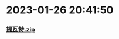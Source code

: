 # 2023-01-26 20:41:50

### [提瓦特.zip](https://raw.githubusercontent.com/Sam5440/Genshin_Impact_Teleport_Files/main/AutoGeneratePoint/Points%28SortByItemKind%29%5Bver3.1-Test%5D%5Bcn-en%5D%5B2022-10-25%5D/TeleportAll%20%5Bv3.1%5D%5B20M-2%5D%5B3M-yoffset%5D%5BCN%5D/%E6%A4%8D%E7%89%A9/%E9%A1%BB%E5%BC%A5%E7%8E%AB%E7%91%B0/%E6%8F%90%E7%93%A6%E7%89%B9.zip)


